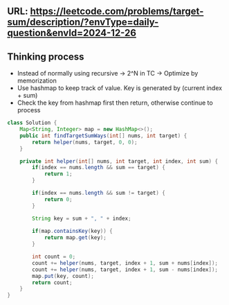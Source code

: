 ## URL: https://leetcode.com/problems/target-sum/description/?envType=daily-question&envId=2024-12-26

## Thinking process
- Instead of normally using recursive -> 2^N in TC -> Optimize by memorization
- Use hashmap to keep track of value. Key is generated by (current index + sum)
- Check the key from hashmap first then return, otherwise continue to process


```java
class Solution {
    Map<String, Integer> map = new HashMap<>();
    public int findTargetSumWays(int[] nums, int target) {
        return helper(nums, target, 0, 0);
    }

    private int helper(int[] nums, int target, int index, int sum) {
        if(index == nums.length && sum == target) {
            return 1;
        }

        if(index == nums.length && sum != target) {
            return 0;
        }

        String key = sum + ", " + index;
        
        if(map.containsKey(key)) {
            return map.get(key);
        }

        int count = 0;
        count += helper(nums, target, index + 1, sum + nums[index]);
        count += helper(nums, target, index + 1, sum - nums[index]);
        map.put(key, count);
        return count;
    }
}
```